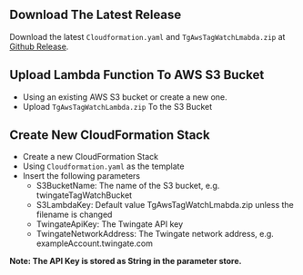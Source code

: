 ## Download The Latest Release
Download the latest ```Cloudformation.yaml``` and ```TgAwsTagWatchLmabda.zip``` at [Github Release](https://github.com/Twingate-Labs/tg-aws-tag-sync/releases/latest).

## Upload Lambda Function To AWS S3 Bucket
- Using an existing AWS S3 bucket or create a new one.
- Upload ```TgAwsTagWatchLambda.zip``` To the S3 Bucket

## Create New CloudFormation Stack
- Create a new CloudFormation Stack
- Using ```Cloudformation.yaml``` as the template
- Insert the following parameters
    - S3BucketName: The name of the S3 bucket, e.g. twingateTagWatchBucket
    - S3LambdaKey: Default value TgAwsTagWatchLmabda.zip unless the filename is changed
    - TwingateApiKey: The Twingate API key
    - TwingateNetworkAddress: The Twingate network address, e.g. exampleAccount.twingate.com

**Note: The API Key is stored as String in the parameter store.**
  